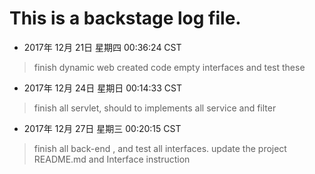 # This is a backstage log file.

- 2017年 12月 21日 星期四 00:36:24 CST
> finish dynamic web created
> code empty interfaces and test these

- 2017年 12月 24日 星期日 00:14:33 CST
> finish all servlet, should to implements all service and filter

- 2017年 12月 27日 星期三 00:20:15 CST
> finish all back-end , and test all interfaces.
> update the project README.md and Interface instruction
